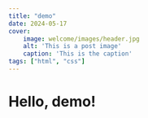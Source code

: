 ```yaml
---
title: "demo"
date: 2024-05-17
cover:
    image: welcome/images/header.jpg
    alt: 'This is a post image'
    caption: 'This is the caption'
tags: ["html", "css"]
---
```


# Hello, demo!